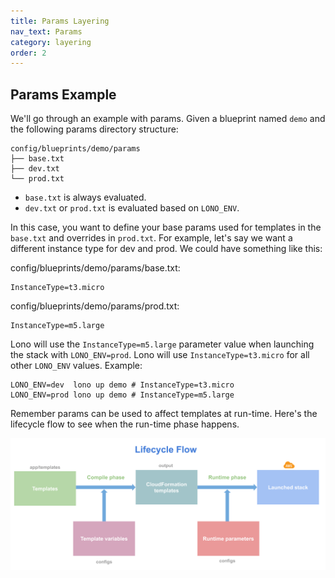```yaml
---
title: Params Layering
nav_text: Params
category: layering
order: 2
---
```


## Params Example

We'll go through an example with params. Given a blueprint named `demo` and the following params directory structure:

    config/blueprints/demo/params
    ├── base.txt
    ├── dev.txt
    └── prod.txt

* `base.txt` is always evaluated.
* `dev.txt` or `prod.txt` is evaluated based on `LONO_ENV`.

In this case, you want to define your base params used for templates in the `base.txt` and overrides in `prod.txt`. For example, let's say we want a different instance type for dev and prod. We could have something like this:

config/blueprints/demo/params/base.txt:

    InstanceType=t3.micro

config/blueprints/demo/params/prod.txt:

    InstanceType=m5.large

Lono will use the `InstanceType=m5.large` parameter value when launching the stack with `LONO_ENV=prod`.  Lono will use `InstanceType=t3.micro` for all other `LONO_ENV` values.  Example:

    LONO_ENV=dev  lono up demo # InstanceType=t3.micro
    LONO_ENV=prod lono up demo # InstanceType=m5.large

Remember params can be used to affect templates at run-time. Here's the lifecycle flow to see when the run-time phase happens.

<img src="/img/tutorial/lono-flowchart.png" alt="Stack Created" class="doc-photo lono-flowchart">

